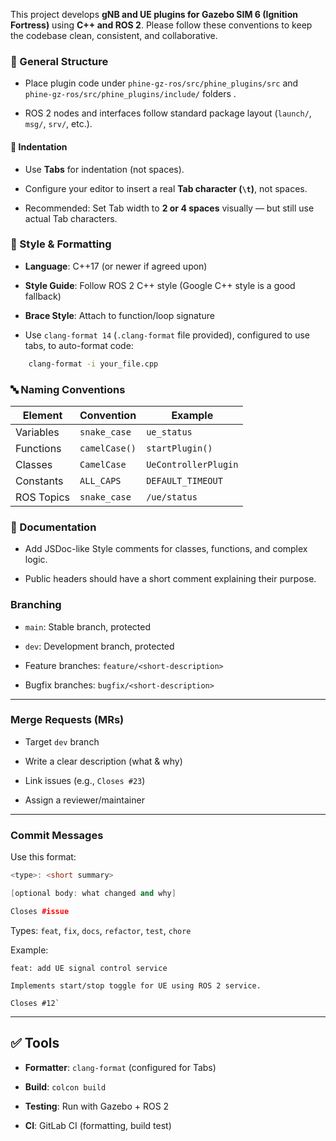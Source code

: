 This project develops **gNB and UE plugins for Gazebo SIM 6 (Ignition Fortress)** using **C++ and ROS 2**. Please follow these conventions to keep the codebase clean, consistent, and collaborative.

### 📁 General Structure

- Place plugin code under `phine-gz-ros/src/phine_plugins/src` and `phine-gz-ros/src/phine_plugins/include/` folders .
    
- ROS 2 nodes and interfaces follow standard package layout (`launch/`, `msg/`, `srv/`, etc.).
    
#### 🔢 Indentation

- Use **Tabs** for indentation (not spaces).
    
- Configure your editor to insert a real **Tab character (`\t`)**, not spaces.
    
- Recommended: Set Tab width to **2 or 4 spaces** visually — but still use actual Tab characters.
### 📐 Style & Formatting

- **Language**: C++17 (or newer if agreed upon)
    
- **Style Guide**: Follow ROS 2 C++ style (Google C++ style is a good fallback)
    
- **Brace Style**: Attach to function/loop signature
    
- Use `clang-format 14` (`.clang-format` file provided), configured to use tabs, to auto-format code:
    
```bash    
    clang-format -i your_file.cpp
```

### 🔤 Naming Conventions

|Element|Convention|Example|
|---|---|---|
|Variables|`snake_case`|`ue_status`|
|Functions|`camelCase()`|`startPlugin()`|
|Classes|`CamelCase`|`UeControllerPlugin`|
|Constants|`ALL_CAPS`|`DEFAULT_TIMEOUT`|
|ROS Topics|`snake_case`|`/ue/status`|

### 📄 Documentation

- Add JSDoc-like Style comments for classes, functions, and complex logic.
    
- Public headers should have a short comment explaining their purpose.

### Branching

- `main`: Stable branch, protected
    
- `dev`: Development branch, protected
    
- Feature branches: `feature/<short-description>`
    
- Bugfix branches: `bugfix/<short-description>`
    

---

### Merge Requests (MRs)

- Target `dev` branch
    
- Write a clear description (what & why)
    
- Link issues (e.g., `Closes #23`)
    
- Assign a reviewer/maintainer
    

---

### Commit Messages

Use this format:


```cpp
<type>: <short summary>  

[optional body: what changed and why]

Closes #issue
```
Types: `feat`, `fix`, `docs`, `refactor`, `test`, `chore`

Example:

```vbnet
feat: add UE signal control service

Implements start/stop toggle for UE using ROS 2 service.

Closes #12`
```
---

## ✅ Tools

- **Formatter**: `clang-format` (configured for Tabs)
    
- **Build**: `colcon build`
    
- **Testing**: Run with Gazebo + ROS 2
    
- **CI**: GitLab CI (formatting, build test)